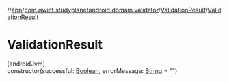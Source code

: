 //[app](../../../index.md)/[com.qwict.studyplanetandroid.domain.validator](../index.md)/[ValidationResult](index.md)/[ValidationResult](-validation-result.md)

# ValidationResult

[androidJvm]\
constructor(successful: [Boolean](https://kotlinlang.org/api/latest/jvm/stdlib/kotlin/-boolean/index.html), errorMessage: [String](https://kotlinlang.org/api/latest/jvm/stdlib/kotlin/-string/index.html) = &quot;&quot;)
